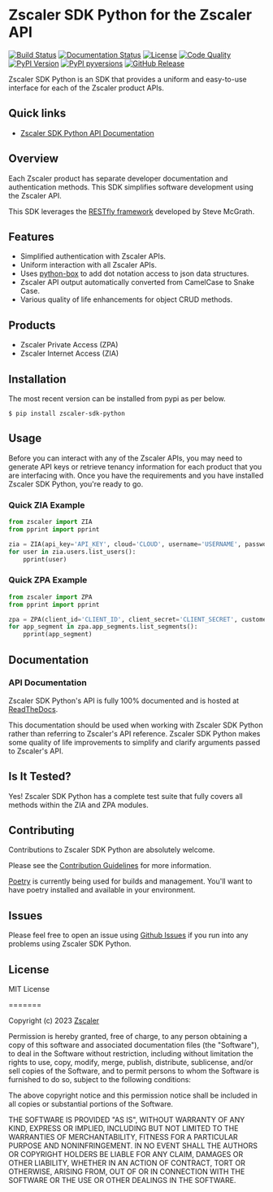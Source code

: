 # Zscaler SDK Python for the Zscaler API

[![Build Status](https://github.com/zscaler/zscaler-sdk-python/actions/workflows/build.yml/badge.svg)](https://github.com/zscaler/zscaler-sdk-python/actions/workflows/build.yml)
[![Documentation Status](https://readthedocs.org/projects/zscaler/badge/?version=latest)](https://zscaler.readthedocs.io/?badge=latest)
[![License](https://img.shields.io/github/license/zscaler/zscaler-sdk-python.svg)](https://github.com/zscaler/zscaler-sdk-python)
[![Code Quality](https://app.codacy.com/project/badge/Grade/d339fa5d957140f496fdb5c40abc4666)](https://www.codacy.com/gh/zscaler/zscaler-sdk-python/dashboard?utm_source=github.com&amp;utm_medium=referral&amp;utm_content=zscaler/zscaler-sdk-python&amp;utm_campaign=Badge_Grade)
[![PyPI Version](https://img.shields.io/pypi/v/zscaler.svg)](https://pypi.org/project/zscaler-sdk-python)
[![PyPI pyversions](https://img.shields.io/pypi/pyversions/zscaler.svg)](https://pypi.python.org/pypi/zscaler-sdk-python/)
[![GitHub Release](https://img.shields.io/github/release/zscaler/zscaler-sdk-python.svg)](https://github.com/zscaler/zscaler-sdk-python/releases/)

Zscaler SDK Python is an SDK that provides a uniform and easy-to-use interface for each of the Zscaler product APIs.

## Quick links
* [Zscaler SDK Python API Documentation](https://zscaler.readthedocs.io)

## Overview
Each Zscaler product has separate developer documentation and authentication methods. This SDK simplifies
software development using the Zscaler API.

This SDK leverages the [RESTfly framework](https://restfly.readthedocs.io/en/latest/index.html) developed
by Steve McGrath.

## Features
- Simplified authentication with Zscaler APIs.
- Uniform interaction with all Zscaler APIs.
- Uses [python-box](https://github.com/cdgriffith/Box/wiki) to add dot notation access to json data structures.
- Zscaler API output automatically converted from CamelCase to Snake Case.
- Various quality of life enhancements for object CRUD methods.

## Products
- Zscaler Private Access (ZPA)
- Zscaler Internet Access (ZIA)

## Installation

The most recent version can be installed from pypi as per below.

    $ pip install zscaler-sdk-python

## Usage

Before you can interact with any of the Zscaler APIs, you may need to generate API keys or retrieve tenancy information
for each product that you are interfacing with. Once you have the requirements and you have installed Zscaler SDK Python, you're ready to go.

### Quick ZIA Example

```python
from zscaler import ZIA
from pprint import pprint

zia = ZIA(api_key='API_KEY', cloud='CLOUD', username='USERNAME', password='PASSWORD')
for user in zia.users.list_users():
    pprint(user)
```

### Quick ZPA Example

```python
from zscaler import ZPA
from pprint import pprint

zpa = ZPA(client_id='CLIENT_ID', client_secret='CLIENT_SECRET', customer_id='CUSTOMER_ID')
for app_segment in zpa.app_segments.list_segments():
    pprint(app_segment)
```

## Documentation
### API Documentation
Zscaler SDK Python's API is fully 100% documented and is hosted at [ReadTheDocs](https://zscaler.readthedocs.io).

This documentation should be used when working with Zscaler SDK Python rather than referring to Zscaler's API reference.
Zscaler SDK Python makes some quality of life improvements to simplify and clarify arguments passed to Zscaler's API.

## Is It Tested?
Yes! Zscaler SDK Python has a complete test suite that fully covers all methods within the ZIA and ZPA modules.

## Contributing

Contributions to Zscaler SDK Python are absolutely welcome.

Please see the [Contribution Guidelines](https://github.com/zscaler/zscaler-sdk-python/blob/main/CONTRIBUTING.md) for more information.

[Poetry](https://python-poetry.org/docs/) is currently being used for builds and management. You'll want to have
poetry installed and available in your environment.

## Issues
Please feel free to open an issue using [Github Issues](https://github.com/zscaler/zscaler-sdk-python/issues) if you run into any problems using Zscaler SDK Python.

## License
MIT License

=======

Copyright (c) 2023 [Zscaler](https://github.com/zscaler)

Permission is hereby granted, free of charge, to any person obtaining a copy
of this software and associated documentation files (the "Software"), to deal
in the Software without restriction, including without limitation the rights
to use, copy, modify, merge, publish, distribute, sublicense, and/or sell
copies of the Software, and to permit persons to whom the Software is
furnished to do so, subject to the following conditions:

The above copyright notice and this permission notice shall be included in all
copies or substantial portions of the Software.

THE SOFTWARE IS PROVIDED "AS IS", WITHOUT WARRANTY OF ANY KIND, EXPRESS OR
IMPLIED, INCLUDING BUT NOT LIMITED TO THE WARRANTIES OF MERCHANTABILITY,
FITNESS FOR A PARTICULAR PURPOSE AND NONINFRINGEMENT. IN NO EVENT SHALL THE
AUTHORS OR COPYRIGHT HOLDERS BE LIABLE FOR ANY CLAIM, DAMAGES OR OTHER
LIABILITY, WHETHER IN AN ACTION OF CONTRACT, TORT OR OTHERWISE, ARISING FROM,
OUT OF OR IN CONNECTION WITH THE SOFTWARE OR THE USE OR OTHER DEALINGS IN THE
SOFTWARE.
